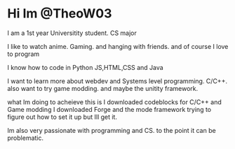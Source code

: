 
# Hi Im @TheoW03 


I am a 1st year Universitity student. CS major 

I like to watch anime. Gaming. and hanging with friends. and of course I love to program

I know how to code in Python JS,HTML,CSS and Java

I want to learn more about webdev and Systems level programming. C/C++. also want to try game modding. and maybe the unitity framework.

what Im doing to acheieve this is I downloaded codeblocks for C/C++ and Game modding I downloaded Forge and the mode framework
trying to figure out how to set it up but Ill get it. 

Im also very passionate with programming and CS. to the point it can be problematic.

